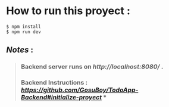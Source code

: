 # **How to run this proyect :**

```
$ npm install
$ npm run dev
```

## _Notes_ :

> ### **Backend server runs on _http://localhost:8080/_ .**
>
> ### **Backend Instructions** : *https://github.com/GosuBoy/TodoApp-Backend#initialize-proyect* \*
